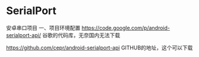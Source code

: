 # SerialPort
安卓串口项目
一、项目环境配置 
https://code.google.com/p/android-serialport-api/    谷歌的代码库，无奈国内无法下载

https://github.com/cepr/android-serialport-api     GITHUB的地址，这个可以下载
    
